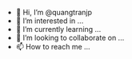 - 👋 Hi, I’m @quangtranjp
- 👀 I’m interested in ...
- 🌱 I’m currently learning ...
- 💞️ I’m looking to collaborate on ...
- 📫 How to reach me ...

<!---
quangtranjp/quangtranjp is a ✨ special ✨ repository because its `README.md` (this file) appears on your GitHub profile.
You can click the Preview link to take a look at your changes.
--->

